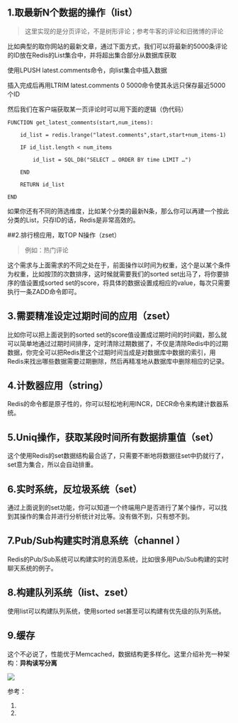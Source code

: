 ## 1.取最新N个数据的操作（list）

> 这里实现的是分页评论，不是树形评论；参考牛客的评论和旧微博的评论

比如典型的取你网站的最新文章，通过下面方式，我们可以将最新的5000条评论的ID放在Redis的List集合中，并将超出集合部分从数据库获取

使用LPUSH latest.comments<ID>命令，向list集合中插入数据

插入完成后再用LTRIM latest.comments 0 5000命令使其永远只保存最近5000个ID

然后我们在客户端获取某一页评论时可以用下面的逻辑（伪代码）

```
FUNCTION get_latest_comments(start,num_items):

    id_list = redis.lrange("latest.comments",start,start+num_items-1)

    IF id_list.length < num_items

        id_list = SQL_DB("SELECT … ORDER BY time LIMIT …")

    END

    RETURN id_list

END
```

如果你还有不同的筛选维度，比如某个分类的最新N条，那么你可以再建一个按此分类的List，只存ID的话，Redis是非常高效的。

 

##2.排行榜应用，取TOP N操作（zset）

> 例如：热门评论

这个需求与上面需求的不同之处在于，前面操作以时间为权重，这个是以某个条件为权重，比如按顶的次数排序，这时候就需要我们的sorted set出马了，将你要排序的值设置成sorted set的score，将具体的数据设置成相应的value，每次只需要执行一条ZADD命令即可。

 

## 3.需要精准设定过期时间的应用（zset）

比如你可以把上面说到的sorted set的score值设置成过期时间的时间戳，那么就可以简单地通过过期时间排序，定时清除过期数据了，不仅是清除Redis中的过期数据，你完全可以把Redis里这个过期时间当成是对数据库中数据的索引，用Redis来找出哪些数据需要过期删除，然后再精准地从数据库中删除相应的记录。

 

## 4.计数器应用（string）

Redis的命令都是原子性的，你可以轻松地利用INCR，DECR命令来构建计数器系统。

 

## 5.Uniq操作，获取某段时间所有数据排重值（set）

这个使用Redis的set数据结构最合适了，只需要不断地将数据往set中扔就行了，set意为集合，所以会自动排重。

 

## 6.实时系统，反垃圾系统（set）

通过上面说到的set功能，你可以知道一个终端用户是否进行了某个操作，可以找到其操作的集合并进行分析统计对比等。没有做不到，只有想不到。

 

## 7.Pub/Sub构建实时消息系统（channel ）

Redis的Pub/Sub系统可以构建实时的消息系统，比如很多用Pub/Sub构建的实时聊天系统的例子。

 

## 8.构建队列系统（list、zset）

使用list可以构建队列系统，使用sorted set甚至可以构建有优先级的队列系统。

 

## 9.缓存

这个不必说了，性能优于Memcached，数据结构更多样化。这里介绍补充一种架构：**异构读写分离**

![](https://ws1.sinaimg.cn/large/8747d788gy1fxn5dga10uj20ve0n8dqg.jpg)



参考：

1. [Redis作者写的文章]: http://oldblog.antirez.com/post/take-advantage-of-redis-adding-it-to-your-stack.html

2. [Redis典型应用场景]: http://neoremind.com/2012/05/redis%E5%85%B8%E5%9E%8B%E5%BA%94%E7%94%A8%E5%9C%BA%E6%99%AF/
